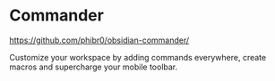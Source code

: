 # Commander

https://github.com/phibr0/obsidian-commander/

Customize your workspace by adding commands everywhere, create macros and supercharge your mobile toolbar.
